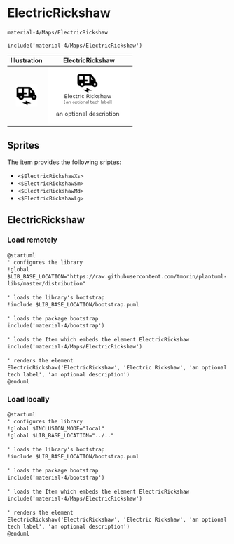 # ElectricRickshaw


```text
material-4/Maps/ElectricRickshaw
```

```text
include('material-4/Maps/ElectricRickshaw')
```



| Illustration | ElectricRickshaw |
| :---: | :---: |
| ![illustration for Illustration](../../material-4/Maps/ElectricRickshaw.png) | ![illustration for ElectricRickshaw](../../material-4/Maps/ElectricRickshaw.Local.png) |



## Sprites
The item provides the following sriptes:

- `<$ElectricRickshawXs>`
- `<$ElectricRickshawSm>`
- `<$ElectricRickshawMd>`
- `<$ElectricRickshawLg>`





## ElectricRickshaw

### Load remotely
```plantuml
@startuml
' configures the library
!global $LIB_BASE_LOCATION="https://raw.githubusercontent.com/tmorin/plantuml-libs/master/distribution"

' loads the library's bootstrap
!include $LIB_BASE_LOCATION/bootstrap.puml

' loads the package bootstrap
include('material-4/bootstrap')

' loads the Item which embeds the element ElectricRickshaw
include('material-4/Maps/ElectricRickshaw')

' renders the element
ElectricRickshaw('ElectricRickshaw', 'Electric Rickshaw', 'an optional tech label', 'an optional description')
@enduml
```

### Load locally
```plantuml
@startuml
' configures the library
!global $INCLUSION_MODE="local"
!global $LIB_BASE_LOCATION="../.."

' loads the library's bootstrap
!include $LIB_BASE_LOCATION/bootstrap.puml

' loads the package bootstrap
include('material-4/bootstrap')

' loads the Item which embeds the element ElectricRickshaw
include('material-4/Maps/ElectricRickshaw')

' renders the element
ElectricRickshaw('ElectricRickshaw', 'Electric Rickshaw', 'an optional tech label', 'an optional description')
@enduml
```

